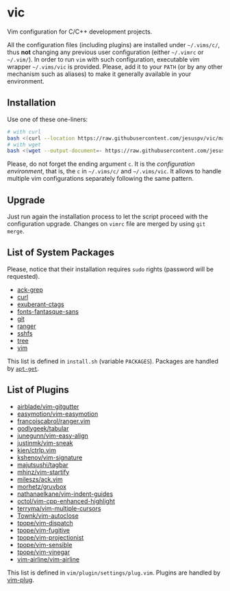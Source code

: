 # vic

Vim configuration for C/C++ development projects.

All the configuration files (including plugins) are installed under
`~/.vims/c/`, thus **not** changing any previous user configuration (either
`~/.vimrc` or `~/.vim/`).  In order to run `vim` with such configuration,
executable vim wrapper `~/.vims/vic` is provided.  Please, add it to your
`PATH` (or by any other mechanism such as aliases) to make it generally
available in your environment.

## Installation

Use one of these one-liners:

```bash
# with curl
bash <(curl --location https://raw.githubusercontent.com/jesuspv/vic/master/install.sh) c
# with wget
bash <(wget --output-document=- https://raw.githubusercontent.com/jesuspv/vic/master/install.sh) c
```

Please, do not forget the ending argument `c`. It is the *configuration
environment*, that is, the `c` in `~/.vims/c/` and `~/.vims/vic`. It allows to
handle multiple vim configurations separately following the same pattern.

## Upgrade

Just run again the installation process to let the script proceed with
the configuration upgrade. Changes on `vimrc` file are merged by using `git
merge`.

## List of System Packages

Please, notice that their installation requires `sudo` rights (password will be
requested).

[](__PACKAGE_LIST_BEGIN__)
* [ack-grep](https://beyondgrep.com/)
* [curl](https://curl.haxx.se/)
* [exuberant-ctags](http://ctags.sourceforge.net/)
* [fonts-fantasque-sans](https://github.com/belluzj/fantasque-sans)
* [git](https://git-scm.com/)
* [ranger](http://ranger.nongnu.org/)
* [sshfs](https://github.com/libfuse/sshfs)
* [tree](https://linux.die.net/man/1/tree)
* [vim](http://www.vim.org/)
[](__PACKAGE_LIST_END__)

This list is defined in `install.sh` (variable `PACKAGES`). Packages are
handled by [`apt-get`](https://linux.die.net/man/8/apt-get).

## List of Plugins

[](__PLUGIN_LIST_BEGIN__)
* [airblade/vim-gitgutter](https://github.com/airblade/vim-gitgutter)
* [easymotion/vim-easymotion](https://github.com/easymotion/vim-easymotion)
* [francoiscabrol/ranger.vim](https://github.com/francoiscabrol/ranger.vim)
* [godlygeek/tabular](https://github.com/godlygeek/tabular)
* [junegunn/vim-easy-align](https://github.com/junegunn/vim-easy-align)
* [justinmk/vim-sneak](https://github.com/justinmk/vim-sneak)
* [kien/ctrlp.vim](https://github.com/kien/ctrlp.vim)
* [kshenoy/vim-signature](https://github.com/kshenoy/vim-signature)
* [majutsushi/tagbar](https://github.com/majutsushi/tagbar)
* [mhinz/vim-startify](https://github.com/mhinz/vim-startify)
* [mileszs/ack.vim](https://github.com/mileszs/ack.vim)
* [morhetz/gruvbox](https://github.com/morhetz/gruvbox)
* [nathanaelkane/vim-indent-guides](https://github.com/nathanaelkane/vim-indent-guides)
* [octol/vim-cpp-enhanced-highlight](https://github.com/octol/vim-cpp-enhanced-highlight)
* [terryma/vim-multiple-cursors](https://github.com/terryma/vim-multiple-cursors)
* [Townk/vim-autoclose](https://github.com/Townk/vim-autoclose)
* [tpope/vim-dispatch](https://github.com/tpope/vim-dispatch)
* [tpope/vim-fugitive](https://github.com/tpope/vim-fugitive)
* [tpope/vim-projectionist](https://github.com/tpope/vim-projectionist)
* [tpope/vim-sensible](https://github.com/tpope/vim-sensible)
* [tpope/vim-vinegar](https://github.com/tpope/vim-vinegar)
* [vim-airline/vim-airline](https://github.com/vim-airline/vim-airline)
[](__PLUGIN_LIST_END__)

This list is defined in `vim/plugin/settings/plug.vim`. Plugins are handled by
[vim-plug](https://github.com/junegunn/vim-plug).

